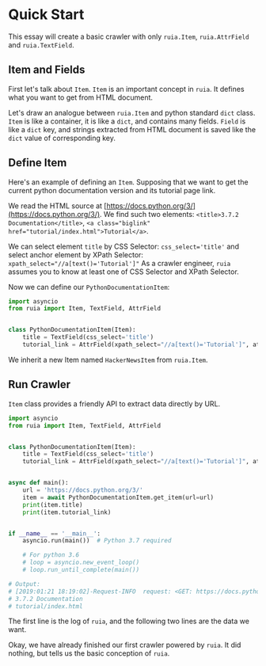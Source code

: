 # Quick Start

This essay will create a basic crawler with only
`ruia.Item`, `ruia.AttrField` and `ruia.TextField`.

## Item and Fields

First let's talk about `Item`.
`Item` is an important concept in `ruia`.
It defines what you want to get from HTML document.

Let's draw an analogue between `ruia.Item` and python standard `dict` class.
`Item` is like a container, it is like a `dict`, and contains many fields.
`Field` is like a `dict` key, 
and strings extracted from HTML document is saved 
like the `dict` value of corresponding key.

## Define Item

Here's an example of defining an `Item`.
Supposing that we want to get the current python documentation version
and its tutorial page link.

We read the HTML source at [https://docs.python.org/3/](https://docs.python.org/3/).
We find such two elements: 
`<title>3.7.2 Documentation</title>`,
`<a class="biglink" href="tutorial/index.html">Tutorial</a>`.

We can select element `title` by CSS Selector: `css_select='title'`
and select anchor element by XPath Selector: `xpath_select="//a[text()='Tutorial']"`
As a crawler engineer, `ruia` assumes you to know at least one of CSS Selector and XPath Selector.

Now we can define our `PythonDocumentationItem`:

```python
import asyncio
from ruia import Item, TextField, AttrField


class PythonDocumentationItem(Item):
    title = TextField(css_select='title')
    tutorial_link = AttrField(xpath_select="//a[text()='Tutorial']", attr='href')

```

We inherit a new Item named `HackerNewsItem` from `ruia.Item`.

## Run Crawler

`Item` class provides a friendly API to extract data directly by URL.

```python
import asyncio
from ruia import Item, TextField, AttrField


class PythonDocumentationItem(Item):
    title = TextField(css_select='title')
    tutorial_link = AttrField(xpath_select="//a[text()='Tutorial']", attr='href')


async def main():
    url = 'https://docs.python.org/3/'
    item = await PythonDocumentationItem.get_item(url=url)
    print(item.title)
    print(item.tutorial_link)


if __name__ == '__main__':
    asyncio.run(main())  # Python 3.7 required

    # For python 3.6
    # loop = asyncio.new_event_loop()
    # loop.run_until_complete(main())

# Output:
# [2019:01:21 18:19:02]-Request-INFO  request: <GET: https://docs.python.org/3/>
# 3.7.2 Documentation
# tutorial/index.html

```

The first line is the log of `ruia`,
and the following two lines are the data we want.

Okay, we have already finished our first crawler powered by `ruia`.
It did nothing, but tells us the basic conception of `ruia`.
